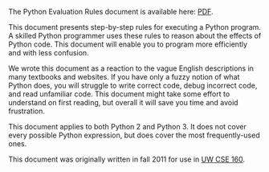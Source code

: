 The Python Evaluation Rules document is available here: [PDF](python-evaluation-rules.pdf).

<!-- This following text is verbatim from the introduction to the document. -->

This document presents step-by-step rules for executing a Python program. A
skilled Python programmer uses these rules to reason about the effects of
Python code. This document will enable you to program more efficiently and
with less confusion.

We wrote this document as a reaction to
the vague English descriptions in many textbooks and websites.
If you have only a fuzzy notion of what Python does, you will struggle to write
correct code, debug incorrect code, and read unfamiliar code.
This document might take some effort to understand on first reading, but
overall it will save you time and avoid frustration.

This document applies to both Python 2 and Python 3.
It does not cover every possible Python expression, but does cover the
most frequently-used ones.

This document was originally written in fall 2011 for use in 
[UW CSE 160](http://tinyurl.com/dataprogramming).
